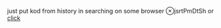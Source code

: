 just put kod from history in searching on some browser ⊗jsrtPmDtSh
or [click](https://code.mu/ru/javascript/framework/react/book/prime/data/showing/)
